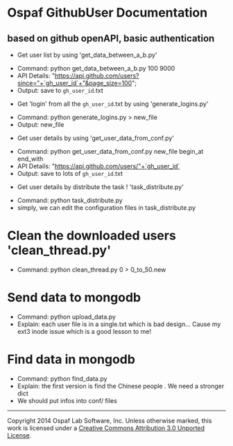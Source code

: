 # Ospaf GithubUser Documentation

## based on github openAPI, basic authentication

+ Get user list by using 'get_data_between_a_b.py'
 - Command: python get_data_between_a_b.py  100 9000
 - API Details: "https://api.github.com/users?since="+`gh_user_id`+"&page_size=100";
 - Output: save to `gh_user_id`.txt
+ Get 'login' from all the `gh_user_id`.txt by using 'generate_logins.py'
 - Command: python generate_logins.py > new_file
 - Output: new_file
+ Get user details by using 'get_user_data_from_conf.py'
 - Command: python get_user_data_from_conf.py new_file begin_at end_with
 - API Details: "https://api.github.com/users/"+`gh_user_id`
 - Output: save to lots of `gh_user_id`.txt

+ Get user details by distribute the task ! 'task_distribute.py'
 - Command: python task_distribute.py
 - simply, we can edit the configuration files in task_distribute.py

# Clean the downloaded users 'clean_thread.py'
 - Command: python clean_thread.py 0 > 0_to_50.new

# Send data to mongodb
 - Command: python upload_data.py
 - Explain: each user file is in  a single.txt which is bad design...
            Cause my ext3 inode issue which is a good lesson to me!

# Find data in mongodb
 - Command: python find_data.py
 - Explain: the first version is find the Chinese people . We need a stronger dict
 -  We should put infos into conf/ files

- - -
Copyright 2014 Ospaf Lab Software, Inc. Unless otherwise marked, this work is licensed under a [Creative Commons Attribution 3.0 Unported License](http://creativecommons.org/licenses/by/3.0/).
